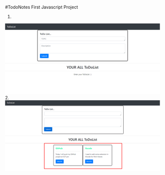 #TodoNotes First Javascript Project 

1.
 ![Screenshot of TodoNotes Project.](Screenshot_1.png)
2. 
![Screenshot of TodoNotes Project.](Screenshot_2.png)
